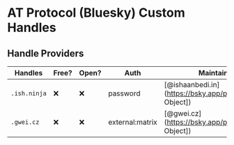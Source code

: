 # AT Protocol (Bluesky) Custom Handles

## Handle Providers

| Handles | Free? | Open? | Auth | Maintainer | Links |
| --- | --- | --- | --- | --- | --- |
| `.ish.ninja` | ❌ | ❌ | password | [@ishaanbedi.in](https://bsky.app/profile/[object Object]) | [web](https://www.ish.ninja/), [git](https://github.com/ishaanbedi/ish.ninja) |
| `.gwei.cz` | ❌ | ❌ | external:matrix | [@gwei.cz](https://bsky.app/profile/[object Object]) | [web](https://app.element.io/#/room/bluesky:gwei.cz), [git](https://github.com/gweicz/atproto-handle-matrix-bot) |
